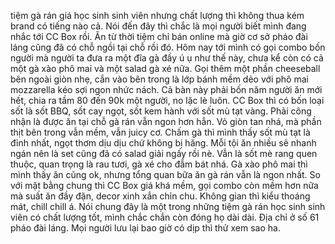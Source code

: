 tiệm gà rán giá học sinh sinh viên nhưng chất lượng thì không thua kém brand có tiếng nào cả. Nói đến đây thì chắc là mọi người biết mình đang nhắc tới CC Box rồi. Ăn từ thời tiệm chỉ bán online mà giờ cơ sở pháo đài láng cũng đã có chỗ ngồi tại chỗ rồi đó. Hôm nay tới mình có gọi combo bốn người mà người ta đưa ra một đĩa gà đầy ú ụ như thế này, chưa kể còn có cả một gà xào phô mai và một salad gà xé nữa. Gọi thêm một phần cheeseball bên ngoài giòn nhẹ, cắn vào bên trong là lớp bánh mềm dẻo với phô mai mozzarella kéo sợi ngon nhức nách. Cả bàn này phải bốn năm người ăn mới hết, chia ra tầm 80 đến 90k một người, no lặc lè luôn. CC Box thì có bốn loại sốt là sốt BBQ, sốt cay ngọt, sốt kem hành với sốt mù tạt vàng. Phải công nhận là được ăn tại chỗ gà rán vẫn ngon hơn hẳn. Vỏ giòn tan nhá, mà phần thịt bên trong vẫn mềm, vẫn juicy cơ. Chấm gà thì mình thấy sốt mù tạt là đỉnh nhất, ngọt thơm dịu dịu chứ không bị hăng. Mỗi tội ăn nhiều sẽ nhanh ngán nên là set cũng đã có salad giải ngấy rồi nè. Vẫn là sốt mè rang quen thuộc, quan trọng là rau tươi, gà xé cho đẫm bát nhá. Gà xào phô mai thì mình thấy ăn cũng ok, nhưng tổng quan bữa ăn gà rán vẫn là ngon nhất. So với mặt bằng chung thì CC Box giá khá mềm, gọi combo còn mềm hơn nữa mà suất ăn đầy đặn, decor xinh xắn chỉn chu. Không gian thì kiểu thoáng mát, chill chill á. Nói chung đây là một trong những tiệm gà rán học sinh sinh viên có chất lượng tốt, mình chắc chắn còn đóng họ dài dài. Địa chỉ ở số 61 pháo đài láng. Mọi người lưu lại bao giờ có dịp thì thử xem sao ha.